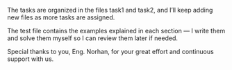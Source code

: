 The tasks are organized in the files task1 and task2, and I’ll keep adding new files as more tasks are assigned.

The test file contains the examples explained in each section — I write them and solve them myself so I can review them later if needed.

Special thanks to you, Eng. Norhan, for your great effort and continuous support with us.
